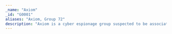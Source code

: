 ```yaml
---
_name: "Axiom"
_id: "G0001"
aliases: "Axiom, Group 72"
description: "Axiom is a cyber espionage group suspected to be associated with the Chinese government. It is responsible for the Operation SMN campaign.  Though both this group and Winnti Group use the malware Winnti for Windows, the two groups appear to be distinct based on differences in reporting on the groups' TTPs and targeting.   "
---
```

